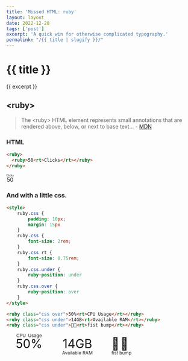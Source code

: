 ```yaml
---
title: 'Missed HTML: ruby'
layout: layout
date: 2022-12-28
tags: ['post']
excerpt: 'A quick win for otherwise complicated typography.'
permalink: "/{{ title | slugify }}/"
---
```


<hgroup>
	<h1>{{ title }}</h1>
	<p>{{ excerpt }}</p>
</hgroup>

## &lt;ruby&gt;

> The &lt;ruby&gt; HTML element represents small annotations that are rendered above, below, or next to base text... - [MDN](https://developer.mozilla.org/en-US/docs/Web/HTML/Element/ruby)

### HTML

```html
<ruby>
  <ruby>50<rt>Clicks</rt></ruby>
</ruby>
```

<div class="ui segment">
<ruby>50<rt>Clicks</rt></ruby>
</div>

### And with a little css.

```html
<style>
	ruby.css {
		padding: 10px;
		margin: 15px
	}
	ruby.css {
		font-size: 2rem;
	}
	ruby.css rt {
		font-size: 0.75rem;
	}
	ruby.css.under {
		ruby-position: under
	}
	ruby.css.over {
		ruby-position: over
	}
</style>

<ruby class="css over">50%<rt>CPU Usage</rt></ruby>
<ruby class="css under">14GB<rt>Available RAM</rt></ruby>
<ruby class="css under">🤜🏼<rt>fist bump</rt></ruby>
```

<style>
	ruby.css {
		padding: 10px;
		margin: 15px;
	}
	ruby.css {
		font-size: 2rem;
	}
	ruby.css rt {
		font-size: 0.75rem;
	}
	ruby.css.under {
		ruby-position: under
	}
	ruby.css.over {
		ruby-position: over
	}
</style>

<ruby class="css over">50%<rt>CPU Usage</rt></ruby>
<ruby class="css under">14GB<rt>Available RAM</rt></ruby>
<ruby class="css under">🤜🏼<rt>fist bump</rt></ruby>
